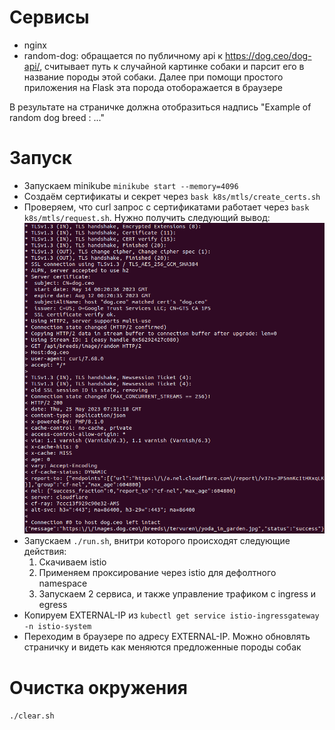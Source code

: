 # Сервисы

- nginx
- random-dog: обращается по публичному api к https://dog.ceo/dog-api/, считывает путь к случайной картинке собаки и парсит его в название породы этой собаки. Далее при помощи простого приложения на Flask эта порода отоборажается в браузере

В результате на страничке должна отобразиться надпись "Example of random dog breed : ..."

# Запуск

- Запускаем minikube `minikube start --memory=4096`
- Создаём сертификаты и секрет через `bask k8s/mtls/create_certs.sh`
- Проверяем, что curl запрос с сертификатами работает через `bask k8s/mtls/request.sh`. Нужно получить следующий вывод:
![plot](./src/successful_curl.png)
- Запускаем  `./run.sh`, внитри которого происходят следующие действия:
    1. Скачиваем istio
    2. Применяем проксирование через istio для дефолтного namespace
    3. Запускаем 2 сервиса, и также управление трафиком с ingress и egress
- Копируем EXTERNAL-IP из `kubectl get service istio-ingressgateway -n istio-system`
- Переходим в браузере по адресу EXTERNAL-IP. Можно обновлять страничку и видеть как меняются предложенные породы собак

# Очистка окружения
`./clear.sh`
